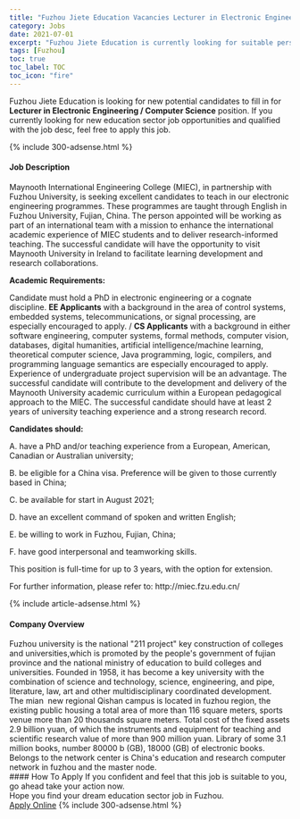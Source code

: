 ```yaml
---
title: "Fuzhou Jiete Education Vacancies Lecturer in Electronic Engineering / Computer Science" 
category: Jobs 
date: 2021-07-01 
excerpt: "Fuzhou Jiete Education is currently looking for suitable person to fill in the Lecturer in Electronic Engineering / Computer Science which positioned at Fuzhou" 
tags: [Fuzhou] 
toc: true 
toc_label: TOC 
toc_icon: "fire" 
--- 
```


<p>Fuzhou Jiete Education is looking for new potential candidates to fill in for <b>Lecturer in Electronic Engineering / Computer Science</b> position. If you currently looking for new education sector job opportunities and qualified with the job desc, feel free to apply this job.
</p>{% include 300-adsense.html %} 
<div><div><h4>Job Description</h4></div><div><div><span><div><p><span>Maynooth International Engineering College (MIEC), in partnership with Fuzhou University, is seeking excellent candidates to teach in our electronic engineering programmes. These programmes are taught through English in Fuzhou University, Fujian, China. The person appointed will be working as part of an international team with a mission to enhance the international academic experience of MIEC students and to deliver research-informed teaching. The successful candidate will have the opportunity to visit Maynooth University in Ireland to facilitate learning development and research collaborations.&#160;&#160;</span></p><p><strong>Academic Requirements:</strong></p><p><span>Candidate must hold a PhD in electronic engineering or a cognate discipline. </span><strong>EE Applicants</strong><span> with a background in the area of control systems, embedded systems, telecommunications, or signal processing, are especially encouraged to apply. / </span><strong>CS Applicants</strong><span> with a background in either software engineering, computer systems, formal methods, computer vision, databases, digital humanities, artificial intelligence/machine learning, theoretical computer science, Java programming, logic, compilers, and programming language semantics are especially encouraged to apply. Experience of undergraduate project supervision will be an advantage.&#160;The successful candidate will contribute to the development and delivery of the Maynooth University academic curriculum within a European pedagogical approach to the MIEC. The successful candidate should have at least 2 years of university teaching experience and a strong research record.</span></p><p><strong>Candidates should:</strong></p><p><span>A.&#160;have a PhD and/or teaching experience from a European, American, Canadian or Australian university;</span></p><p><span>B.&#160;be eligible for a China visa. Preference will be given to those currently based in China;</span></p><p><span>C.&#160;be available for start in August 2021;</span></p><p><span>D.&#160;have an excellent command of spoken and written English;</span></p><p><span>E.&#160;be willing to work in Fuzhou, Fujian, China;</span></p><p><span>F.&#160;have good interpersonal and teamworking skills.</span></p><p>This position is full-time for up to 3 years, with the option for extension.&#160;</p><p>For further information, please refer to: http://miec.fzu.edu.cn/</p></div></span></div></div></div> 
{% include article-adsense.html %} 
<div><div><h4>Company Overview</h4></div><div><div><span><div><div>Fuzhou university is the national "211 project" key construction of colleges and universities,which is promoted by the people's government of fujian province and the national ministry of education to build colleges and universities. Founded in 1958, it has become a key university with the combination of science and technology, science, engineering, and pipe, literature, law, art and other multidisciplinary coordinated development.</div>
<div>The mian &#160;new regional Qishan campus is located in fuzhou region, the existing public housing a total area of more than 116 square meters, sports venue more than 20 thousands square meters. Total cost of the fixed assets 2.9 billion yuan, of which the instruments and equipment for teaching and scientific research value of more than 900 million yuan. Library of some 3.1 million books, number 80000 b (GB), 18000 (GB) of electronic books. Belongs to the network center is China's education and research computer network in fuzhou and the master node.</div></div></span></div></div></div> 
#### How To Apply 
If you confident and feel that this job is suitable to you, go ahead take your action now. <br/> 
Hope you find your dream education sector job in Fuzhou. <br/> 
<a href="https://www.jobstreet.com.my/en/job/lecturer-in-electronic-engineering-computer-science-4591581?jobId=jobstreet-my-job-4591581" class="btn btn--info" target="_blank" rel="nofollow noopenner">Apply Online</a> 
{% include 300-adsense.html %} 